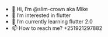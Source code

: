 - 👋 Hi, I’m @slim-crown aka Mike
- 👀 I’m interested in flutter
- 🌱 I’m currently learning flutter 2.0
- 📫 How to reach me? +251921297882

<!---
slim-crown/slim-crown is a ✨ special ✨ repository because its `README.md` (this file) appears on your GitHub profile.
You can click the Preview link to take a look at your changes.
--->
